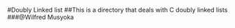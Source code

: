 #Doubly Linked list
##This is a directory that deals with C doubly linked lists
###@Wilfred Musyoka
